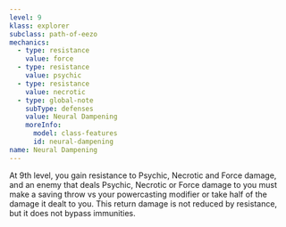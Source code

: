 ```yaml
---
level: 9
klass: explorer
subclass: path-of-eezo
mechanics:
  - type: resistance
    value: force
  - type: resistance
    value: psychic
  - type: resistance
    value: necrotic
  - type: global-note
    subType: defenses
    value: Neural Dampening
    moreInfo:
      model: class-features
      id: neural-dampening
name: Neural Dampening
---
```

At 9th level, you gain resistance to Psychic, Necrotic and Force damage, and an enemy that deals Psychic, Necrotic or
Force damage to you must make a saving throw vs your powercasting modifier or take half of the damage it dealt to you.
This return damage is not reduced by resistance, but it does not bypass immunities.
